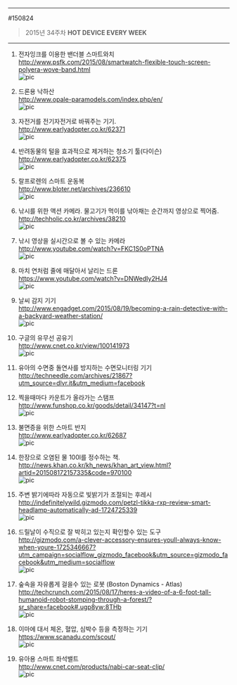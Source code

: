 
---  
#150824  
> 2015년 34주차 **HOT DEVICE EVERY WEEK**  
---  

  
1. 전자잉크를 이용한 밴더블 스마트와치  
http://www.psfk.com/2015/08/smartwatch-flexible-touch-screen-polyera-wove-band.html  
![pic](../image/150824/1.png)  
  
2. 드론용 낙하산  
http://www.opale-paramodels.com/index.php/en/  
![pic](../image/150824/2.png)  
  
3. 자전거를 전기자전거로 바꿔주는 기기.  
http://www.earlyadopter.co.kr/62371  
![pic](../image/150824/3.png)  
  
4. 반려동물의 털을 효과적으로 제거하는 청소기 툴(다이슨)  
http://www.earlyadopter.co.kr/62375  
![pic](../image/150824/4.jpg)  
  
5. 랄프로렌의 스마트 운동복  
http://www.bloter.net/archives/236610  
![pic](../image/150824/5.jpg)  
  
6. 낚시를 위한 액션 카메라. 물고기가 먹이를 낚아채는 순간까지 영상으로 찍어줌.  
http://techholic.co.kr/archives/38210  
![pic](../image/150824/6.jpg)  
  
7. 낚시 영상을 실시간으로 볼 수 있는 카메라  
http://www.youtube.com/watch?v=FKC1S0oPTNA  
![pic](../image/150824/7.png)  
  
  
8. 마치 연처럼 줄에 매달아서 날리는 드론   
https://www.youtube.com/watch?v=DNWedIy2HJ4  
![pic](../image/150824/8.png)  
  
9. 날씨 감지 기기  
http://www.engadget.com/2015/08/19/becoming-a-rain-detective-with-a-backyard-weather-station/  
![pic](../image/150824/9.jpg)  
  
10. 구글의 유무선 공유기  
http://www.cnet.co.kr/view/100141973  
![pic](../image/150824/10.jpg)  
  
11. 유아의 수면중 돌연사를 방지하는 수면모니터링 기기  
http://techneedle.com/archives/21867?utm_source=dlvr.it&utm_medium=facebook  
  
12. 찍을때마다 카운트가 올라가는 스탬프  
http://www.funshop.co.kr/goods/detail/34147?t=nl  
![pic](../image/150824/12.jpg)  
  
13. 불면증을 위한 스마트 반지  
http://www.earlyadopter.co.kr/62687  
![pic](../image/150824/13.jpg)  
  
14. 한장으로 오염된 물 100l를 정수하는 책.  
http://news.khan.co.kr/kh_news/khan_art_view.html?artid=201508172157335&code=970100  
![pic](../image/150824/14.jpg)  
  
15. 주변 밝기에따라 자동으로 빛밝기가 조절되는 후레시  
http://indefinitelywild.gizmodo.com/petzl-tikka-rxp-review-smart-headlamp-automatically-ad-1724725339  
![pic](../image/150824/15.jpg)  
  
16. 드릴날이 수직으로 잘 박히고 있는지 확인할수 있는 도구  
http://gizmodo.com/a-clever-accessory-ensures-youll-always-know-when-youre-1725346667?utm_campaign=socialflow_gizmodo_facebook&utm_source=gizmodo_facebook&utm_medium=socialflow  
![pic](../image/150824/16.gif)  
  
17. 숲속을 자유롭게 걸을수 있는 로봇 (Boston Dynamics - Atlas)  
http://techcrunch.com/2015/08/17/heres-a-video-of-a-6-foot-tall-humanoid-robot-stomping-through-a-forest/?sr_share=facebook#.ugp8yw:8THb  
![pic](../image/150824/17.gif)  
  
18. 이마에 대서 체온, 혈압, 심박수 등을 측정하는 기기  
https://www.scanadu.com/scout/  
![pic](../image/150824/18.jpg)  
  
19. 유아용 스마트 좌석밸트  
http://www.cnet.com/products/nabi-car-seat-clip/  
![pic](../image/150824/19.png)  
  
  
